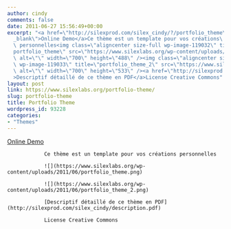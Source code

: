 ```yaml
---
author: cindy
comments: false
date: 2011-06-27 15:56:49+00:00
excerpt: "<a href=\"http://silexprod.com/silex_cindy/?/portfolio_theme\" target=\"\
  _blank\">Online Demo</a>Ce thème est un template pour vos créations\
  \ personnelles<img class=\"aligncenter size-full wp-image-119032\" title=\"\
  portfolio_theme\" src=\"https://www.silexlabs.org/wp-content/uploads/2011/06/portfolio_theme.png\"\
  \ alt=\"\" width=\"700\" height=\"488\" /><img class=\"aligncenter size-full\
  \ wp-image-119033\" title=\"portfolio_theme_2\" src=\"https://www.silexlabs.org/wp-content/uploads/2011/06/portfolio_theme_2.png\"\
  \ alt=\"\" width=\"700\" height=\"533\" /><a href=\"http://silexprod.com/silex_cindy/description.pdf\"\
  >Descriptif détaillé de ce thème en PDF</a>License Creative Commons"
layout: post
link: https://www.silexlabs.org/portfolio-theme/
slug: portfolio-theme
title: Portfolio Theme
wordpress_id: 93228
categories:
- "Themes"
---
```


[Online Demo](http://silexprod.com/silex_cindy/?/portfolio_theme)

				Ce thème est un template pour vos créations personnelles

				![](https://www.silexlabs.org/wp-content/uploads/2011/06/portfolio_theme.png)

				![](https://www.silexlabs.org/wp-content/uploads/2011/06/portfolio_theme_2.png)

				[Descriptif détaillé de ce thème en PDF](http://silexprod.com/silex_cindy/description.pdf)

				License Creative Commons
